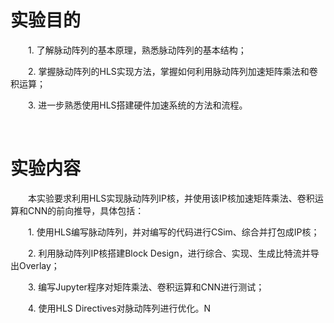 # 实验目的

&emsp;&emsp;1. 了解脉动阵列的基本原理，熟悉脉动阵列的基本结构；

&emsp;&emsp;2. 掌握脉动阵列的HLS实现方法，掌握如何利用脉动阵列加速矩阵乘法和卷积运算；

&emsp;&emsp;3. 进一步熟悉使用HLS搭建硬件加速系统的方法和流程。

&emsp;&emsp;

# 实验内容

&emsp;&emsp;本实验要求利用HLS实现脉动阵列IP核，并使用该IP核加速矩阵乘法、卷积运算和CNN的前向推导，具体包括：

&emsp;&emsp;1. 使用HLS编写脉动阵列，并对编写的代码进行CSim、综合并打包成IP核；

&emsp;&emsp;2. 利用脉动阵列IP核搭建Block Design，进行综合、实现、生成比特流并导出Overlay；

&emsp;&emsp;3. 编写Jupyter程序对矩阵乘法、卷积运算和CNN进行测试；

&emsp;&emsp;4. 使用HLS Directives对脉动阵列进行优化。N
